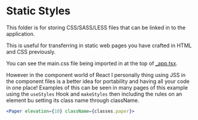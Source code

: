 # Static Styles

This folder is for storing CSS/SASS/LESS files that can be linked in to the application.

This is useful for transferring in static web pages you have crafted in HTML and CSS previously.

You can see the main.css file being imported in at the top of [\_app.tsx](../pages/_app.tsx).

However in the component world of React I personally thing using JSS in the component files is a better idea for portability and having all your code in one place! Examples of this can be seen in many pages of this example using the `useStyles` Hook and `makeStyles` then including the rules on an element bu setting its class name through className.

```jsx
<Paper elevation={10} className={classes.paper}>
```
